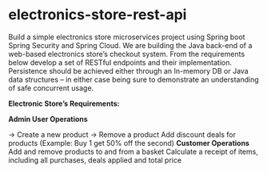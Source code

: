 # electronics-store-rest-api
Build a simple electronics store microservices project using Spring boot Spring Security and Spring Cloud.
We are building the Java back-end of a web-based electronics store’s checkout system. From the requirements below develop a set of RESTful endpoints and their implementation.
Persistence should be achieved either through an In-memory DB or Java data structures – in either case being sure to demonstrate an understanding of safe concurrent usage.

**Electronic Store’s Requirements:**

**Admin User Operations**

  -> Create a new product
  -> Remove a product
  Add discount deals for products (Example: Buy 1 get 50% off the second)
**Customer Operations**
  Add and remove products to and from a basket
  Calculate a receipt of items, including all purchases, deals applied and total price

